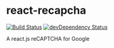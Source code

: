 # react-recapcha

[![Build Status](https://travis-ci.org/appleboy/react-recapcha.svg?branch=master)](https://travis-ci.org/appleboy/react-recapcha) [![devDependency Status](https://david-dm.org/appleboy/react-recapcha/dev-status.svg)](https://david-dm.org/appleboy/react-recapcha#info=devDependencies)

A react.js reCAPTCHA for Google
